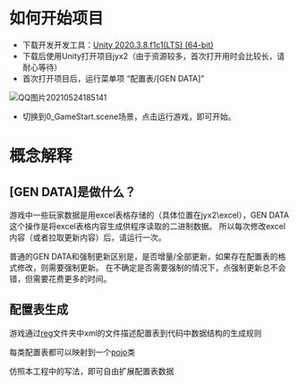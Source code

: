 # 如何开始项目

* 下载开发开发工具：[Unity 2020.3.8.f1c1(LTS) (64-bit)](https://unity.cn/releases/lts/2020#0b92326fa640)
* 下载后使用Unity打开项目jyx2（由于资源较多，首次打开用时会比较长，请耐心等待）
* 首次打开项目后，运行菜单项 “配置表/[GEN DATA]”

![QQ图片20210524185141](https://user-images.githubusercontent.com/7448857/119337176-18759080-bcc1-11eb-9e29-ed174e307cfd.png)

* 切换到0_GameStart.scene场景，点击运行游戏，即可开始。

# 概念解释

## [GEN DATA]是做什么？

游戏中一些玩家数据是用excel表格存储的（具体位置在jyx2\excel），GEN DATA这个操作是将excel表格内容生成供程序读取的二进制数据。
所以每次修改excel内容（或者拉取更新内容）后，请运行一次。

普通的GEN DATA和强制更新区别是，是否增量/全部更新，如果存在配置表的格式修改，则需要强制更新。
在不确定是否需要强制的情况下，点强制更新总不会错，但需要花费更多的时间。


## 配置表生成

游戏通过[reg](https://github.com/jynew/jynew/tree/main/jyx2/reg)文件夹中xml的文件描述配置表到代码中数据结构的生成规则

每类配置表都可以映射到一个[pojo](https://github.com/jynew/jynew/tree/main/jyx2/Assets/Scripts/Jyx2Pojos)类

仿照本工程中的写法，即可自由扩展配置表数据
